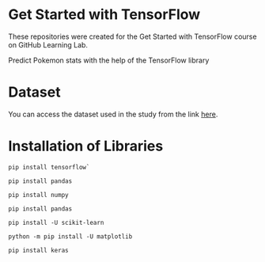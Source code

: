 # Get Started with TensorFlow
These repositories were created for the Get Started with TensorFlow course on GitHub Learning Lab.

Predict Pokemon stats with the help of the TensorFlow library

# Dataset
You can access the dataset used in the study from the link [here](https://www.kaggle.com/alopez247/pokemon).

# Installation of Libraries
```
pip install tensorflow`
```
```
pip install pandas
```
```
pip install numpy
```
```
pip install pandas
```
```
pip install -U scikit-learn
```
```
python -m pip install -U matplotlib
```
```
pip install keras
```